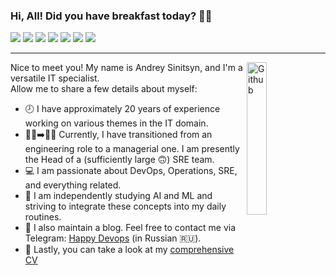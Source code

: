 ### Hi, All! Did you have breakfast today? 🥑🍔
<!-- <p align="center">
    <a align="center" href="https://github.com/ellerbrock/open-source-badges/"><img align="center" alt="Open Source Love"
                                                                     src="https://badges.frapsoft.com/os/v1/open-source.svg?v=103"></a>
</p> -->
![](https://img.shields.io/badge/Tools-Kubernetes-informational?style=flat&logo=kubernetes&logoColor=white&color=blue)
![](https://img.shields.io/badge/Tools-Docker-informational?style=flat&logo=docker&logoColor=white&color=blue)
![](https://img.shields.io/badge/CI/CD-GitLab-informational?style=flat&logo=gitlab&logoColor=white&color=blue)
![](https://img.shields.io/badge/OS-MacOS-informational?style=flat&logo=macos&logoColor=white&color=blue)
![](https://img.shields.io/badge/Editor-VSCode-informational?style=flat&logo=code&logoColor=white&color=blue)
![](https://img.shields.io/badge/Language-GoLang-informational?style=flat&logo=go&logoColor=white&color=blue)
![](https://img.shields.io/badge/Language-Python-informational?style=flat&logo=python&logoColor=white&color=blue)

---   
<img align="right" alt="Github" src="https://octodex.github.com/images/pythocat.png" width="25%"/>

Nice to meet you! My name is Andrey Sinitsyn, and I'm a versatile IT specialist.    
Allow me to share a few details about myself:   
* 🕗 I have approximately 20 years of experience working on various themes in the IT domain.
* 👷‍♂️➡️👨‍💻 Currently, I have transitioned from an engineering role to a managerial one. I am presently the Head of a (sufficiently large 🙃) SRE team.
* 💻 I am passionate about DevOps, Operations, SRE, and everything related.
* 🥷 I am independently studying AI and ML and striving to integrate these concepts into my daily routines.
* 📓 I also maintain a blog. Feel free to contact me via Telegram: [Happy Devops](https://t.me/happy_devops) (in Russian 🇷🇺).
* 📜 Lastly, you can take a look at my [comprehensive CV](https://www.linkedin.com/in/andreysinitsyn) 






<!-- <img align="right" src="https://dev-gang.ru/static/storage/228930811996337321345827048302203503497.png" width="25%">

![](https://github-readme-stats.vercel.app/api?username=boombick&show_icons=true&include_all_commits=true) 

-->


